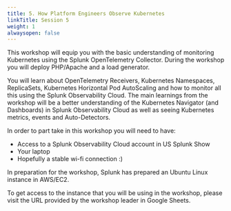 ```yaml
---
title: 5. How Platform Engineers Observe Kubernetes
linkTitle: Session 5 
weight: 1
alwaysopen: false
---
```


This workshop will equip you with the basic understanding of monitoring Kubernetes using the Splunk OpenTelemetry Collector. During the workshop you will deploy PHP/Apache and a load generator.

You will learn about OpenTelemetry Receivers, Kubernetes Namespaces, ReplicaSets, Kubernetes Horizontal Pod AutoScaling and how to monitor all this using the Splunk Observability Cloud. The main learnings from the workshop will be a better understanding of the Kubernetes Navigator (and Dashboards) in Splunk Observability Cloud as well as seeing Kubernetes metrics, events and Auto-Detectors.

In order to part take in this workshop you will need to have:
- Access to a Splunk Observability Cloud account in US Splunk Show
- Your laptop 
- Hopefully a stable wi-fi connection :)

In preparation for the workshop, Splunk has prepared an Ubuntu Linux instance in AWS/EC2.

To get access to the instance that you will be using in the workshop, please visit the URL provided by the workshop leader in Google Sheets.
